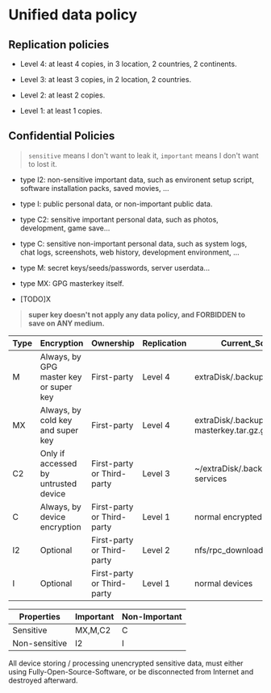 # Unified data policy

## Replication policies

- Level 4: at least 4 copies, in 3 location, 2 countries, 2 continents. 

- Level 3: at least 3 copies, in 2 location, 2 countries. 

- Level 2: at least 2 copies. 

- Level 1: at least 1 copies. 

## Confidential Policies

> `sensitive` means I don't want to leak it, `important` means I don't want to lost it. 

- type I2: non-sensitive important data, such as environent setup script, software installation packs, saved movies, ...

- type I: public personal data, or non-important public data. 

- type C2: sensitive important personal data, such as photos, development, game save...

- type C: sensitive non-important personal data, such as system logs, chat logs, screenshots, web history, development environment, ...

- type M: secret keys/seeds/passwords, server userdata... 

- type MX: GPG masterkey itself. 

- [TODO]X

> **super key doesn't not apply any data policy, and FORBIDDEN to save on ANY medium.** 

|Type|Encryption|Ownership|Replication|Current\_Solution|
|---|---|---|---|---|
|M|Always, by GPG master key or super key|First-party|Level 4|extraDisk/.backup/typeM|
|MX|Always, by cold key and super key|First-party|Level 4|extraDisk/.backup/typeM/gpg-masterkey.tar.gz.gpg|
|C2|Only if accessed by untrusted device|First-party or Third-party|Level 3|~/extraDisk/.backup, online services|
|C|Always, by device encryption|First-party or Third-party|Level 1|normal encrypted devices|
|I2|Optional|First-party or Third-party|Level 2|nfs/rpc\_downloads|
|I|Optional|First-party or Third-party|Level 1|normal devices|

|Properties|Important|Non-Important|
|---|---|---|
|Sensitive|MX,M,C2|C|
|Non-sensitive|I2|I|

All device storing / processing unencrypted sensitive data, must either using Fully-Open-Source-Software, or be disconnected from Internet and destroyed afterward. 
